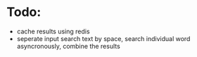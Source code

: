 # Todo:
* cache results using redis
* seperate input search text by space, search individual word asyncronously, combine the results
